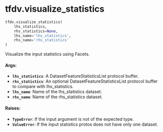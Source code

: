 <div itemscope itemtype="http://developers.google.com/ReferenceObject">
<meta itemprop="name" content="tfdv.visualize_statistics" />
<meta itemprop="path" content="Stable" />
</div>

# tfdv.visualize_statistics

``` python
tfdv.visualize_statistics(
    lhs_statistics,
    rhs_statistics=None,
    lhs_name='lhs_statistics',
    rhs_name='rhs_statistics'
)
```

Visualize the input statistics using Facets.

#### Args:

* <b>`lhs_statistics`</b>: A DatasetFeatureStatisticsList protocol buffer.
* <b>`rhs_statistics`</b>: An optional DatasetFeatureStatisticsList protocol buffer
      to compare with lhs_statistics.
* <b>`lhs_name`</b>: Name of the lhs_statistics dataset.
* <b>`rhs_name`</b>: Name of the rhs_statistics dataset.


#### Raises:

* <b>`TypeError`</b>: If the input argument is not of the expected type.
* <b>`ValueError`</b>: If the input statistics protos does not have only one dataset.